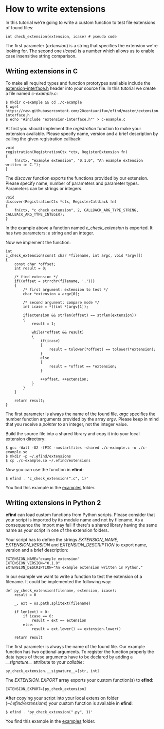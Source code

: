 # How to write extensions

In this tutorial we're going to write a custom function to test file extensions of found files:

```
int check_extension(extension, icase) # pseudo code
```

The first parameter (*extension*) is a string that specifies the extension we're looking for. The second one (*icase*) is a number which allows us to enable case insensitive string comparison.

## Writing extensions in C

To make all required types and function prototypes available include the [extension-interface.h](https://github.com/20centaurifux/efind/blob/master/extension-interface.h) header into your source file. In this tutorial we create a file named *c-example.c*:

```
$ mkdir c-example && cd ./c-example
$ wget https://raw.githubusercontent.com/20centaurifux/efind/master/extension-interface.h
$ echo '#include "extension-interface.h"' > c-example.c
```

At first you should implement the *registration* function to make your extension available. Please specify name, version and a brief description by calling the given registration callback:

```
void
registration(RegistrationCtx *ctx, RegisterExtension fn)
{
	fn(ctx, "example extension", "0.1.0", "An example extension written in C.");
}
```

The *discover* function exports the functions provided by our extension. Please specify name, number of parameters and parameter types.  Parameters can be strings or integers.

```
void
discover(RegistrationCtx *ctx, RegisterCallback fn)
{
	fn(ctx, "c_check_extension", 2, CALLBACK_ARG_TYPE_STRING, CALLBACK_ARG_TYPE_INTEGER);
}
```

In the example above a function named *c_check_extension* is exported. It has two parameters: a string and an integer.

Now we implement the function:

```
int
c_check_extension(const char *filename, int argc, void *argv[])
{
	const char *offset;
	int result = 0;

	/* find extension */
	if((offset = strrchr(filename, '.')))
	{
		/* first argument: extension to test */
		char *extension = argv[0];

		/* second argument: compare mode */
		int icase = *((int *)argv[1]);

		if(extension && strlen(offset) == strlen(extension))
		{
			result = 1;

			while(*offset && result)
			{
				if(icase)
				{
					result = tolower(*offset) == tolower(*extension);
				}
				else
				{
					result = *offset == *extension;
				}

				++offset, ++extension;
			}
		}
	}

	return result;
}
```

The first parameter is always the name of the found file. *argc* specifies the number function arguments provided by the array *argv*. Please keep in mind that you receive a *pointer* to an integer, not the integer value.

Build the source file into a shared library and copy it into your local extension directory:

```
$ gcc -Wall -O2 -fPIC -nostartfiles -shared ./c-example.c -o ./c-example.so
$ mkdir -p ~/.efind/extensions
$ cp ./c-example.so ~/.efind/extensions
```

Now you can use the function in **efind**:

```
$ efind . 'c_check_extension(".c", 1)'
```

You find this example in the [examples](https://github.com/20centaurifux/efind/tree/master/examples/c) folder.

## Writing extensions in Python 2

**efind** can load custom functions from Python scripts. Please consider that your script is imported by its module name and not by filename. As a consequence the import may fail if there's a shared library having the same name as your script in one of the extension folders.

Your script has to define the strings *EXTENSION_NAME*, *EXTENSION_VERSION* and *EXTENSION_DESCRIPTION* to export name, version and a brief description:

```
EXTENSION_NAME="example extension"
EXTENSION_VERSION="0.1.0"
EXTENSION_DESCRIPTION="An example extension written in Python."
```

In our example we want to write a function to test the extension of a filename. It could be implemented the following way:

```
def py_check_extension(filename, extension, icase):
    result = 0

    _, ext = os.path.splitext(filename)

    if len(ext) > 0:
        if icase == 0:
            result = ext == extension
        else:
            result = ext.lower() == extension.lower()

    return result
```

The first parameter is always the name of the found file. Our example function has two optional arguments. To register the function properly the data types of these arguments have to be declared by adding a *\_\_signature\_\_* attribute to your *callable*:

```
py_check_extension.__signature__=[str, int]
```

The *EXTENSION_EXPORT* array exports your custom function(s) to **efind**:

```
EXTENSION_EXPORT=[py_check_extension]
```

After copying your script into your local extension folder (*~/.efind/extensions*) your custom function is available in **efind**:

```
$ efind . 'py_check_extension(".py", 1)'
```

You find this example in the [examples](https://github.com/20centaurifux/efind/tree/master/examples/python) folder.

